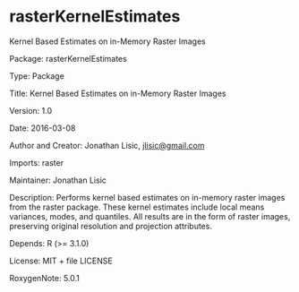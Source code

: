 # rasterKernelEstimates
Kernel Based Estimates on in-Memory Raster Images

Package: rasterKernelEstimates

Type: Package

Title: Kernel Based Estimates on in-Memory Raster Images

Version: 1.0

Date: 2016-03-08

Author and Creator:
    Jonathan Lisic, jlisic@gmail.com 

Imports: raster

Maintainer: Jonathan Lisic <jlisic at gmail.com>

Description: Performs kernel based estimates on in-memory raster images 
  from the raster package.  These kernel estimates include local means
  variances, modes, and quantiles.  All results are in the form of 
  raster images, preserving original resolution and projection attributes.

Depends: R (>= 3.1.0)

License: MIT + file LICENSE

RoxygenNote: 5.0.1

